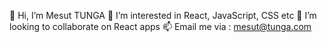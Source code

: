 👋 Hi, I’m Mesut TUNGA
👀 I’m interested in React, JavaScript, CSS etc
💞️ I’m looking to collaborate on React apps
📫 Email me via : mesut@tunga.com
